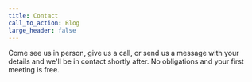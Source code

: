 ```yaml
---
title: Contact
call_to_action: Blog
large_header: false
---
```

Come see us in person, give us a call, or send us a message with your details and we'll be in contact shortly after. No obligations and your first meeting is free.

